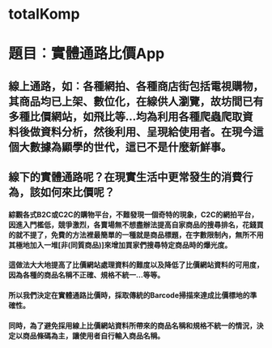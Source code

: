 # totalKomp  

# 題目︰實體通路比價App

## 線上通路，如︰各種網拍、各種商店街包括電視購物，其商品均已上架、數位化，在線供人瀏覽，故坊間已有多種比價網站，如飛比等…均為利用各種爬蟲爬取資料後做資料分析，然後利用、呈現給使用者。在現今這個大數據為顯學的世代，這已不是什麼新鮮事。  
## 線下的實體通路呢？在現實生活中更常發生的消費行為，該如何來比價呢？  

#### 綜觀各式B2C或C2C的購物平台，不難發現一個奇特的現象，C2C的網拍平台，因進入門檻低，競爭激烈，各賣場無不想盡辦法提高自家商品的搜尋排名，花錢買的就不提了，免費的方法裡最簡單的一種就是商品標題，在字數限制內，無所不用其極地加入一堆[非(同質商品)]來增加買家們搜尋特定商品時的爆光度。   
#### 這做法大大地提高了比價網站處理資料的難度以及降低了比價網站資料的可用度，因為各種的商品名稱不正確、規格不統一…等等。  
#### 所以我們決定在實體通路比價時，採取傳統的Barcode掃描來達成比價標地的準確性。  
#### 同時，為了避免採用線上比價網站資料所帶來的商品名稱和規格不統一的情況，決定以商品條碼為主，讓使用者自行輸入商品名稱。
